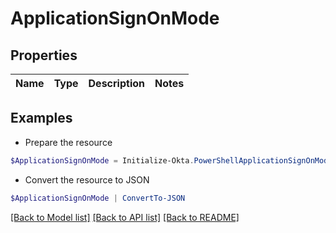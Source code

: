 # ApplicationSignOnMode
## Properties

Name | Type | Description | Notes
------------ | ------------- | ------------- | -------------

## Examples

- Prepare the resource
```powershell
$ApplicationSignOnMode = Initialize-Okta.PowerShellApplicationSignOnMode 
```

- Convert the resource to JSON
```powershell
$ApplicationSignOnMode | ConvertTo-JSON
```

[[Back to Model list]](../README.md#documentation-for-models) [[Back to API list]](../README.md#documentation-for-api-endpoints) [[Back to README]](../README.md)

